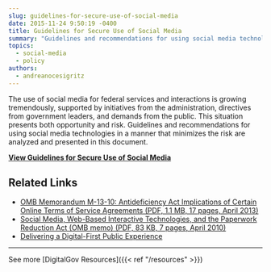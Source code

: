 ```yaml
---
slug: guidelines-for-secure-use-of-social-media
date: 2015-11-24 9:50:19 -0400
title: Guidelines for Secure Use of Social Media
summary: "Guidelines and recommendations for using social media technologies in a manner that minimizes risks are analyzed and presented in this document."
topics:
  - social-media
  - policy
authors:
  - andreanocesigritz
---
```


The use of social media for federal services and interactions is growing tremendously, supported by initiatives from the administration, directives from government leaders, and demands from the public. This situation presents both opportunity and risk. Guidelines and recommendations for using social media technologies in a manner that minimizes the risk are analyzed and presented in this document.

[**View Guidelines for Secure Use of Social Media**](https://www.cio.gov/wp-content/uploads/downloads/2012/09/Guidelines_for_Secure_Use_Social_Media_v01-0.pdf)

## Related Links

- [OMB Memorandum M-13-10: Antideficiency Act Implications of Certain Online Terms of Service Agreements (PDF, 1.1 MB, 17 pages, April 2013)](https://obamawhitehouse.archives.gov/sites/default/files/omb/memoranda/2013/m-13-10.pdf)
- [Social Media, Web-Based Interactive Technologies, and the Paperwork Reduction Act (OMB memo) (PDF, 83 KB, 7 pages, April 2010)](https://obamawhitehouse.archives.gov/sites/default/files/omb/assets/inforeg/SocialMediaGuidance_04072010.pdf)
- [Delivering a Digital-First Public Experience](https://digital.gov/resources/delivering-digital-first-public-experience)

---

See more [DigitalGov Resources]({{< ref "/resources" >}})
